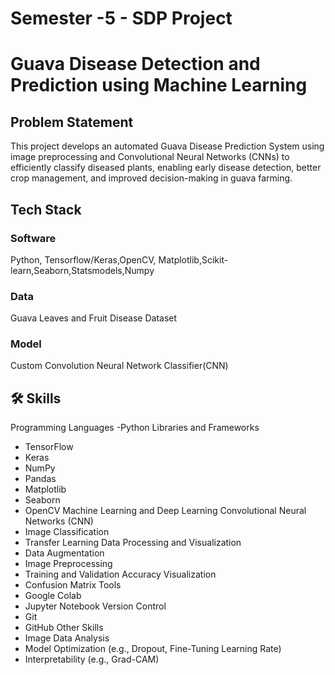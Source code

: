 
# Semester -5 - SDP Project
# Guava Disease Detection and Prediction using Machine Learning




## Problem Statement

This project develops an automated Guava Disease Prediction System using image preprocessing and Convolutional Neural Networks (CNNs) to efficiently classify diseased plants, enabling early disease detection, better crop management, and improved decision-making in guava farming.
## Tech Stack

### Software 
Python, Tensorflow/Keras,OpenCV, Matplotlib,Scikit-learn,Seaborn,Statsmodels,Numpy
### Data 
Guava Leaves and Fruit Disease Dataset
### Model
 Custom Convolution Neural Network Classifier(CNN)





## 🛠 Skills
Programming Languages
-Python
Libraries and Frameworks
- TensorFlow
- Keras
- NumPy
- Pandas
- Matplotlib
- Seaborn
- OpenCV
Machine Learning and Deep Learning
Convolutional Neural Networks (CNN)
- Image Classification
- Transfer Learning
Data Processing and Visualization
- Data Augmentation
- Image Preprocessing
- Training and Validation Accuracy Visualization
- Confusion Matrix
Tools
- Google Colab
- Jupyter Notebook
Version Control
- Git
- GitHub
Other Skills
- Image Data Analysis
- Model Optimization (e.g., Dropout, Fine-Tuning Learning Rate)
- Interpretability (e.g., Grad-CAM)








